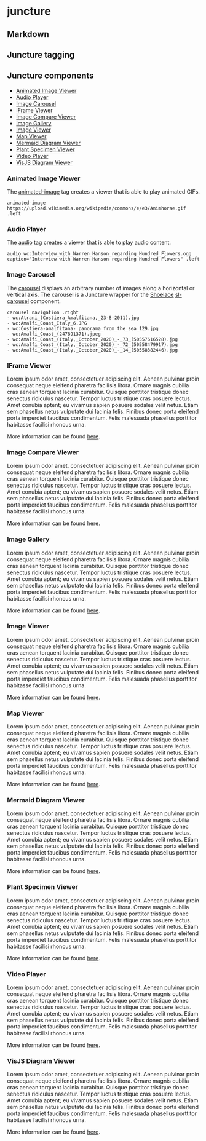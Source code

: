# juncture

## Markdown

## Juncture tagging

## Juncture components

- [Animated Image Viewer](#animated-image-viewer)
- [Audio Player](#audio-player)
- [Image Carousel](#image-carousel)
- [IFrame Viewer](#iframe-viewer)
- [Image Compare Viewer](#image-compare-viewer)
- [Image Gallery](#image-gallery)
- [Image Viewer](#image-viewer)
- [Map Viewer](#map-viewer)
- [Mermaid Diagram Viewer](#mermaid-diagram-viewer)
- [Plant Specimen Viewer](#plant-specimen-viewer)
- [Video Player](#video-player)
- [VisJS Diagram Viewer](#visjs-diagram-viewer)

### Animated Image Viewer

The [animated-image](https://docs.juncture-digital.org/components/animated-image-viewer) tag creates a viewer that is able to play animated GIFs.

`animated-image https://upload.wikimedia.org/wikipedia/commons/e/e3/Animhorse.gif .left`

### Audio Player

The [audio](https://docs.juncture-digital.org/components/audio-player) tag creates a viewer that is able to play audio content.

`audio wc:Interview_with_Warren_Hanson_regarding_Hundred_Flowers.ogg caption="Interview with Warren Hanson regarding Hundred Flowers" .left`

### Image Carousel

The [carousel](https://docs.juncture-digital.org/components/image-carousel) displays an arbitrary number of images along a horizontal or vertical axis.  The carousel is a Juncture wrapper for the [Shoelace](https://shoelace.style/) [sl-carousel](https://shoelace.style/components/carousel) component.

```
carousel navigation .right
- wc:Atrani_(Costiera_Amalfitana,_23-8-2011).jpg
- wc:Amalfi_Coast_Italy_6.JPG
- wc:Costiera-amalfitana-_panorama_from_the_sea_129.jpg
- wc:Amalfi_Coast_(247891371).jpeg
- wc:Amalfi_Coast_(Italy,_October_2020)_-_73_(50557616528).jpg
- wc:Amalfi_Coast_(Italy,_October_2020)_-_72_(50558479917).jpg
- wc:Amalfi_Coast_(Italy,_October_2020)_-_14_(50558382446).jpg
```

### IFrame Viewer

Lorem ipsum odor amet, consectetuer adipiscing elit. Aenean pulvinar proin consequat neque eleifend pharetra facilisis litora. Ornare magnis cubilia cras aenean torquent lacinia curabitur. Quisque porttitor tristique donec senectus ridiculus nascetur. Tempor luctus tristique cras posuere lectus. Amet conubia aptent; eu vivamus sapien posuere sodales velit netus. Etiam sem phasellus netus vulputate dui lacinia felis. Finibus donec porta eleifend porta imperdiet faucibus condimentum. Felis malesuada phasellus porttitor habitasse facilisi rhoncus urna.

More information can be found [here](https://docs.juncture-digital.org/components/iframe-viewer).

### Image Compare Viewer

Lorem ipsum odor amet, consectetuer adipiscing elit. Aenean pulvinar proin consequat neque eleifend pharetra facilisis litora. Ornare magnis cubilia cras aenean torquent lacinia curabitur. Quisque porttitor tristique donec senectus ridiculus nascetur. Tempor luctus tristique cras posuere lectus. Amet conubia aptent; eu vivamus sapien posuere sodales velit netus. Etiam sem phasellus netus vulputate dui lacinia felis. Finibus donec porta eleifend porta imperdiet faucibus condimentum. Felis malesuada phasellus porttitor habitasse facilisi rhoncus urna.

More information can be found [here](https://docs.juncture-digital.org/components/image-compare-viewer).

### Image Gallery

Lorem ipsum odor amet, consectetuer adipiscing elit. Aenean pulvinar proin consequat neque eleifend pharetra facilisis litora. Ornare magnis cubilia cras aenean torquent lacinia curabitur. Quisque porttitor tristique donec senectus ridiculus nascetur. Tempor luctus tristique cras posuere lectus. Amet conubia aptent; eu vivamus sapien posuere sodales velit netus. Etiam sem phasellus netus vulputate dui lacinia felis. Finibus donec porta eleifend porta imperdiet faucibus condimentum. Felis malesuada phasellus porttitor habitasse facilisi rhoncus urna.

More information can be found [here](https://docs.juncture-digital.org/components/image-gallery).

### Image Viewer

Lorem ipsum odor amet, consectetuer adipiscing elit. Aenean pulvinar proin consequat neque eleifend pharetra facilisis litora. Ornare magnis cubilia cras aenean torquent lacinia curabitur. Quisque porttitor tristique donec senectus ridiculus nascetur. Tempor luctus tristique cras posuere lectus. Amet conubia aptent; eu vivamus sapien posuere sodales velit netus. Etiam sem phasellus netus vulputate dui lacinia felis. Finibus donec porta eleifend porta imperdiet faucibus condimentum. Felis malesuada phasellus porttitor habitasse facilisi rhoncus urna.

More information can be found [here](https://docs.juncture-digital.org/components/image-viewer).

### Map Viewer

Lorem ipsum odor amet, consectetuer adipiscing elit. Aenean pulvinar proin consequat neque eleifend pharetra facilisis litora. Ornare magnis cubilia cras aenean torquent lacinia curabitur. Quisque porttitor tristique donec senectus ridiculus nascetur. Tempor luctus tristique cras posuere lectus. Amet conubia aptent; eu vivamus sapien posuere sodales velit netus. Etiam sem phasellus netus vulputate dui lacinia felis. Finibus donec porta eleifend porta imperdiet faucibus condimentum. Felis malesuada phasellus porttitor habitasse facilisi rhoncus urna.

More information can be found [here](https://docs.juncture-digital.org/components/map-viewer).

### Mermaid Diagram Viewer

Lorem ipsum odor amet, consectetuer adipiscing elit. Aenean pulvinar proin consequat neque eleifend pharetra facilisis litora. Ornare magnis cubilia cras aenean torquent lacinia curabitur. Quisque porttitor tristique donec senectus ridiculus nascetur. Tempor luctus tristique cras posuere lectus. Amet conubia aptent; eu vivamus sapien posuere sodales velit netus. Etiam sem phasellus netus vulputate dui lacinia felis. Finibus donec porta eleifend porta imperdiet faucibus condimentum. Felis malesuada phasellus porttitor habitasse facilisi rhoncus urna.

More information can be found [here](https://docs.juncture-digital.org/components/mermaid-diagram-viewer).

### Plant Specimen Viewer

Lorem ipsum odor amet, consectetuer adipiscing elit. Aenean pulvinar proin consequat neque eleifend pharetra facilisis litora. Ornare magnis cubilia cras aenean torquent lacinia curabitur. Quisque porttitor tristique donec senectus ridiculus nascetur. Tempor luctus tristique cras posuere lectus. Amet conubia aptent; eu vivamus sapien posuere sodales velit netus. Etiam sem phasellus netus vulputate dui lacinia felis. Finibus donec porta eleifend porta imperdiet faucibus condimentum. Felis malesuada phasellus porttitor habitasse facilisi rhoncus urna.

More information can be found [here](https://docs.juncture-digital.org/components/plant-specimen-viewer).

### Video Player

Lorem ipsum odor amet, consectetuer adipiscing elit. Aenean pulvinar proin consequat neque eleifend pharetra facilisis litora. Ornare magnis cubilia cras aenean torquent lacinia curabitur. Quisque porttitor tristique donec senectus ridiculus nascetur. Tempor luctus tristique cras posuere lectus. Amet conubia aptent; eu vivamus sapien posuere sodales velit netus. Etiam sem phasellus netus vulputate dui lacinia felis. Finibus donec porta eleifend porta imperdiet faucibus condimentum. Felis malesuada phasellus porttitor habitasse facilisi rhoncus urna.

More information can be found [here](https://docs.juncture-digital.org/components/video-player).

### VisJS Diagram Viewer

Lorem ipsum odor amet, consectetuer adipiscing elit. Aenean pulvinar proin consequat neque eleifend pharetra facilisis litora. Ornare magnis cubilia cras aenean torquent lacinia curabitur. Quisque porttitor tristique donec senectus ridiculus nascetur. Tempor luctus tristique cras posuere lectus. Amet conubia aptent; eu vivamus sapien posuere sodales velit netus. Etiam sem phasellus netus vulputate dui lacinia felis. Finibus donec porta eleifend porta imperdiet faucibus condimentum. Felis malesuada phasellus porttitor habitasse facilisi rhoncus urna.

More information can be found [here](https://docs.juncture-digital.org/components/visjs-diagram-viewer).
